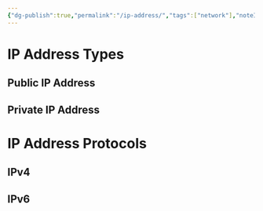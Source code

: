 ```yaml
---
{"dg-publish":true,"permalink":"/ip-address/","tags":["network"],"noteIcon":"1","created":"2025-01-23T01:08:02.846+08:00","updated":"2025-01-23T01:25:24.143+08:00"}
---
```


# IP Address Types
## Public IP Address

## Private IP Address

# IP Address Protocols
## IPv4

## IPv6
